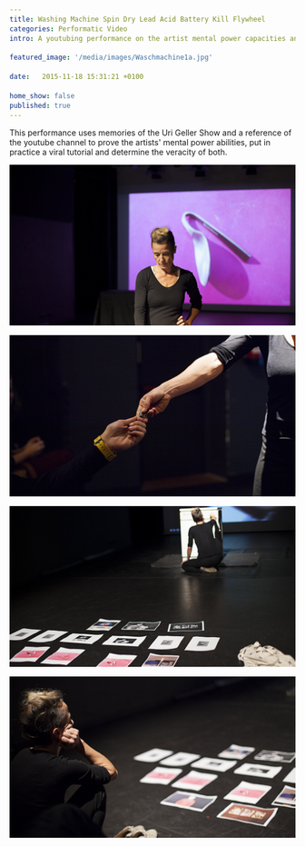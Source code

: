 ```yaml
---
title: Washing Machine Spin Dry Lead Acid Battery Kill Flywheel
categories: Performatic Video
intro: A youtubing performance on the artist mental power capacities and the veracity of the internet. In the framework of Liminal GR curated by Pilar Cruz and Marc Roig.

featured_image: '/media/images/Waschmachine1a.jpg'

date:   2015-11-18 15:31:21 +0100

home_show: false
published: true
---
```


This performance uses memories of the Uri Geller Show and a reference of the youtube channel to prove the artists' mental power abilities, put in practice a viral tutorial and determine the veracity of both. 

![image](/media/images/Waschmachine3.jpg)  

![image](/media/images/Waschmachine4.jpg)  

![image](/media/images/Waschmachine5.jpg)  

![image](/media/images/Waschmachine1.jpg)  

